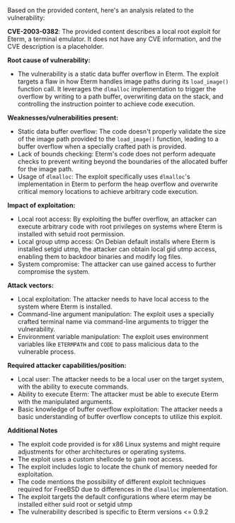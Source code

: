 Based on the provided content, here's an analysis related to the vulnerability:

**CVE-2003-0382**: The provided content describes a local root exploit for Eterm, a terminal emulator. It does not have any CVE information, and the CVE description is a placeholder.

**Root cause of vulnerability:**
- The vulnerability is a static data buffer overflow in Eterm. The exploit targets a flaw in how Eterm handles image paths during its `load_image()` function call. It leverages the `dlmalloc` implementation to trigger the overflow by writing to a path buffer, overwriting data on the stack, and controlling the instruction pointer to achieve code execution.

**Weaknesses/vulnerabilities present:**
- Static data buffer overflow: The code doesn't properly validate the size of the image path provided to the `load_image()` function, leading to a buffer overflow when a specially crafted path is provided.
- Lack of bounds checking: Eterm's code does not perform adequate checks to prevent writing beyond the boundaries of the allocated buffer for the image path.
- Usage of `dlmalloc`: The exploit specifically uses `dlmalloc`'s implementation in Eterm to perform the heap overflow and overwrite critical memory locations to achieve arbitrary code execution.

**Impact of exploitation:**
- Local root access: By exploiting the buffer overflow, an attacker can execute arbitrary code with root privileges on systems where Eterm is installed with setuid root permission.
- Local group utmp access: On Debian default installs where Eterm is installed setgid utmp, the attacker can obtain local gid utmp access, enabling them to backdoor binaries and modify log files.
- System compromise: The attacker can use gained access to further compromise the system.

**Attack vectors:**
- Local exploitation: The attacker needs to have local access to the system where Eterm is installed.
- Command-line argument manipulation: The exploit uses a specially crafted terminal name via command-line arguments to trigger the vulnerability.
- Environment variable manipulation: The exploit uses environment variables like `ETERMPATH` and `CODE` to pass malicious data to the vulnerable process.

**Required attacker capabilities/position:**
- Local user: The attacker needs to be a local user on the target system, with the ability to execute commands.
- Ability to execute Eterm: The attacker must be able to execute Eterm with the manipulated arguments.
- Basic knowledge of buffer overflow exploitation: The attacker needs a basic understanding of buffer overflow concepts to utilize this exploit.

**Additional Notes**
- The exploit code provided is for x86 Linux systems and might require adjustments for other architectures or operating systems.
- The exploit uses a custom shellcode to gain root access.
- The exploit includes logic to locate the chunk of memory needed for exploitation.
- The code mentions the possibility of different exploit techniques required for FreeBSD due to differences in the `dlmalloc` implementation.
- The exploit targets the default configurations where eterm may be installed either suid root or setgid utmp
- The vulnerability described is specific to Eterm versions <= 0.9.2